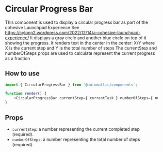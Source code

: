 # Circular Progress Bar

This component is used to display a circular progress bar as part of the cohesive Launchpad Experience
See https://cylonp2.wordpress.com/2022/12/14/a-cohesive-launchpad-experience/
It displays a gray circle and another blue circle on top of it showing the progress.
It renders text in the center in the center: X/Y where X is the current step and Y is the total number of steps
The currentStep and numberOfSteps props are used to calculate represent the current progress as a fraction

## How to use

```js
import { CircularProgressBar } from '@automattic/components';

function render() {
	<CircularProgressBar currentStep={ currentTask } numberOfSteps={ numberOfTasks } />;
}
```

## Props

- `currentStep`: a number representing the current completed step (required).
- `numberOfSteps`: a number representing the total number of steps (required).

